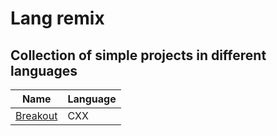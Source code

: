 # Lang remix
## Collection of simple projects in different languages
| Name | Language |
|------|----------|
| [Breakout](./breakout_cxx) | CXX |
